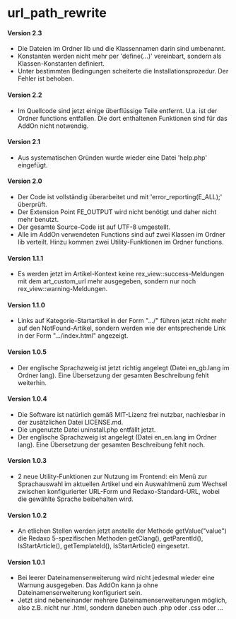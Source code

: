 # url_path_rewrite
<h4>Version 2.3</h4>
<ul>
    <li>Die Dateien im Ordner lib und die Klassennamen darin sind umbenannt.</li>
    <li>Konstanten werden nicht mehr per 'define(...)' vereinbart, sondern
        als Klassen-Konstanten definiert.</li>
    <li>Unter bestimmten Bedingungen scheiterte die Installationsprozedur.
        Der Fehler ist behoben.</li>
</ul>
<h4>Version 2.2</h4>
<ul>
    <li>Im Quellcode sind jetzt einige überflüssige Teile entfernt.
        U.a. ist der Ordner functions entfallen. Die dort enthaltenen
        Funktionen sind für das AddOn nicht notwendig.</li>
</ul>
<h4>Version 2.1</h4>
<ul>
    <li>Aus systematischen Gründen wurde wieder eine Datei 'help.php' eingefügt.</li>
</ul>
<h4>Version 2.0</h4>
<ul>
    <li>Der Code ist vollständig überarbeitet und mit 'error_reporting(E_ALL);'
        überprüft.</li>
    <li>Der Extension Point FE_OUTPUT wird nicht benötigt und daher nicht
        mehr benutzt.</li>
    <li>Der gesamte Source-Code ist auf UTF-8 umgestellt.</li>
    <li>Alle im AddOn verwendeten Functions sind auf zwei Klassen im Ordner
        lib verteilt. Hinzu kommen zwei Utility-Funktionen im Ordner functions.</li>
</ul>
<h4>Version 1.1.1</h4>
<ul>
    <li>Es werden jetzt im Artikel-Kontext keine rex_view::success-Meldungen
        mit dem art_custom_url mehr ausgegeben, sondern nur noch
        rex_view::warning-Meldungen.</li>
</ul>
<h4>Version 1.1.0</h4>
<ul>
    <li>Links auf Kategorie-Startartikel in der Form ".../" führen jetzt nicht
        mehr auf den NotFound-Artikel, sondern werden wie der entsprechende
        Link in der Form ".../index.html" angezeigt.</li>
</ul>
<h4>Version 1.0.5</h4>
<ul>
    <li>Der englische Sprachzweig ist jetzt richtig angelegt (Datei
        en_gb.lang im Ordner lang). Eine Übersetzung der gesamten
        Beschreibung fehlt weiterhin.</li>
</ul>
<h4>Version 1.0.4</h4>
<ul>
    <li>Die Software ist natürlich gemäß MIT-Lizenz frei nutzbar, nachlesbar
        in der zusätzlichen Datei LICENSE.md.</li>
    <li>Die ungenutzte Datei uninstall.php entfällt jetzt.</li>
    <li>Der englische Sprachzweig ist angelegt (Datei en_en.lang im Ordner
        lang). Eine Übersetzung der gesamten Beschreibung fehlt noch.</li>
</ul>
<h4>Version 1.0.3</h4>
<ul>
    <li>2 neue Utility-Funktionen zur Nutzung im Frontend: ein Menü zur
        Sprachauswahl im aktuellen Artikel und ein Auswahlmenü zum Wechsel
        zwischen konfigurierter URL-Form und Redaxo-Standard-URL, wobei
        die gewählte Sprache beibehalten wird.</li>
</ul>
<h4>Version 1.0.2</h4>
<ul>
    <li>An etlichen Stellen werden jetzt anstelle der Methode getValue("value") die
        Redaxo 5-spezifischen Methoden getClang(), getParentId(), IsStartArticle(),
        getTemplateId(), IsStartArticle() eingesetzt.</li>
</ul>
<h4>Version 1.0.1</h4>
<ul>
    <li>Bei leerer Dateinamenserweiterung wird nicht jedesmal wieder eine Warnung
        ausgegeben. Das AddOn kann ja ohne Dateinamenserweiterung konfiguriert sein.</li>
    <li>Jetzt sind nebeneinander mehrere Dateinamenserweiterungen möglich,
        also z.B. nicht nur .html, sondern daneben auch .php oder .css oder ...</li>
</ul>
